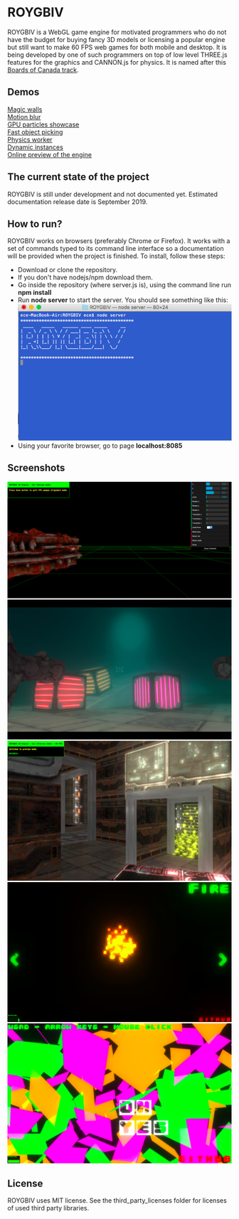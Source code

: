 # ROYGBIV

ROYGBIV is a WebGL game engine for motivated programmers who do not have the budget for buying fancy 3D models or licensing a popular engine but still want to make 60 FPS web games for both mobile and desktop. It is being developed by one of such programmers on top of low level THREE.js features for the graphics and CANNON.js for physics. It is named after this [Boards of Canada track](https://www.youtube.com/watch?v=W-GWjzw0GwQ).

## Demos
[Magic walls](https://oguzeroglu.github.io/ROYGBIV/demo/magic_walls/application.html)    
[Motion blur](https://oguzeroglu.github.io/ROYGBIV/demo/demo1/application.html)  
[GPU particles showcase](https://oguzeroglu.github.io/ROYGBIV/demo/psShowcase/application.html)  
[Fast object picking](https://oguzeroglu.github.io/ROYGBIV/demo/fastPicking/application.html)  
[Physics worker](https://oguzeroglu.github.io/ROYGBIV/demo/physicsWorker/application.html)  
[Dynamic instances](https://oguzeroglu.github.io/ROYGBIV/demo/dynamicInstances/application.html)  
[Online preview of the engine](https://oguzeroglu.github.io/ROYGBIV/roygbiv.html)  

## The current state of the project
ROYGBIV is still under development and not documented yet. Estimated documentation release date is September 2019.

## How to run?

ROYGBIV works on browsers (preferably Chrome or Firefox). It works with a set of commands typed to its command line interface so a documentation will be provided when the project is finished. To install, follow these steps:

* Download or clone the repository.
* If you don't have nodejs/npm download them.
* Go inside the repository (where server.js is), using the command line run **npm install**
* Run **node server** to start the server. You should see something like this:
![](/screen_shots/server.png?raw=true)
* Using your favorite browser, go to page **localhost:8085**

## Screenshots

![](/screen_shots/fpsWeaponDesign.png?raw=true)
![](/screen_shots/scene.png?raw=true)
![](/screen_shots/scifi2.png?raw=true)
![](/screen_shots/psShowcase.png?raw=true)
![](/screen_shots/fastPicking.png?raw=true)

## License

ROYGBIV uses MIT license. See the third_party_licenses folder for licenses of used third party libraries.
